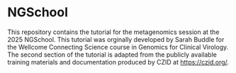# NGSchool

This repository contains the tutorial for the metagenomics session at the 2025 NGSchool. This tutorial was orginally developed by Sarah Buddle for the Wellcome Connecting Science course in Genomics for Clinical Virology. The second section of the tutorial is adapted from the publicly available training materials and documentation produced by CZID at https://czid.org/.
